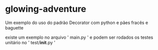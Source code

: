 # glowing-adventure
Um exemplo do uso do padrão Decorator com python e pães fracês e baguette

existe um exemplo no arquivo ' main.py '
e podem ser rodados os testes unitário no ' test/__init__.py '
